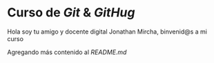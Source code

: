 # Curso de _Git_ & _GitHug_

Hola soy tu amigo y docente digital Jonathan Mircha, binvenid@s a mi curso

Agregando más contenido al _README.md_
